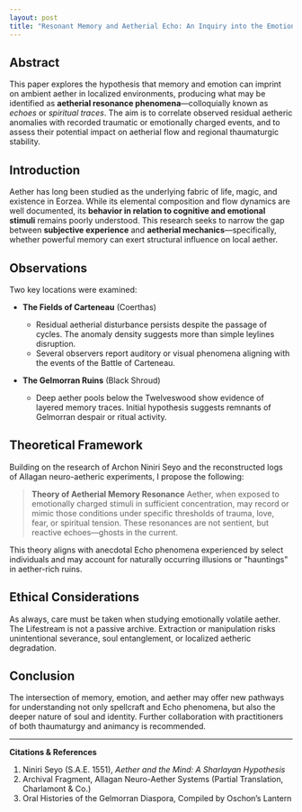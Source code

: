 ```yaml
---
layout: post
title: "Resonant Memory and Aetherial Echo: An Inquiry into the Emotional Imprint on Ambient Aether"
---
```


## Abstract

This paper explores the hypothesis that memory and emotion can imprint on ambient aether in localized environments, producing what may be identified as **aetherial resonance phenomena**—colloquially known as *echoes* or *spiritual traces*. The aim is to correlate observed residual aetheric anomalies with recorded traumatic or emotionally charged events, and to assess their potential impact on aetherial flow and regional thaumaturgic stability.

## Introduction

Aether has long been studied as the underlying fabric of life, magic, and existence in Eorzea. While its elemental composition and flow dynamics are well documented, its **behavior in relation to cognitive and emotional stimuli** remains poorly understood. This research seeks to narrow the gap between **subjective experience** and **aetherial mechanics**—specifically, whether powerful memory can exert structural influence on local aether.

## Observations

Two key locations were examined:

- **The Fields of Carteneau** (Coerthas)
  - Residual aetherial disturbance persists despite the passage of cycles. The anomaly density suggests more than simple leylines disruption.
  - Several observers report auditory or visual phenomena aligning with the events of the Battle of Carteneau.

- **The Gelmorran Ruins** (Black Shroud)
  - Deep aether pools below the Twelveswood show evidence of layered memory traces. Initial hypothesis suggests remnants of Gelmorran despair or ritual activity.

## Theoretical Framework

Building on the research of Archon Niniri Seyo and the reconstructed logs of Allagan neuro-aetheric experiments, I propose the following:

> **Theory of Aetherial Memory Resonance**
> Aether, when exposed to emotionally charged stimuli in sufficient concentration, may record or mimic those conditions under specific thresholds of trauma, love, fear, or spiritual tension. These resonances are not sentient, but reactive echoes—ghosts in the current.

This theory aligns with anecdotal Echo phenomena experienced by select individuals and may account for naturally occurring illusions or "hauntings" in aether-rich ruins.

## Ethical Considerations

As always, care must be taken when studying emotionally volatile aether. The Lifestream is not a passive archive. Extraction or manipulation risks unintentional severance, soul entanglement, or localized aetheric degradation.

## Conclusion

The intersection of memory, emotion, and aether may offer new pathways for understanding not only spellcraft and Echo phenomena, but also the deeper nature of soul and identity. Further collaboration with practitioners of both thaumaturgy and animancy is recommended.

---

**Citations & References**

1. Niniri Seyo (S.A.E. 1551), *Aether and the Mind: A Sharlayan Hypothesis*
2. Archival Fragment, Allagan Neuro-Aether Systems (Partial Translation, Charlamont & Co.)
3. Oral Histories of the Gelmorran Diaspora, Compiled by Oschon’s Lantern
